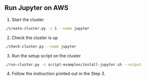 
## Run Jupyter on AWS

1. Start the cluster

```bash
./create-cluster.py -c 1 --name jupyter
```

2. Check the cluster is up

```bash
./check-cluster.py --name jupyter
```

3. Run the setup script on the cluster

```bash
./run-cluster.py -s script-examples/install-jupyter.sh --output
```

4. Follow the instruction printed out in the Step 3.
